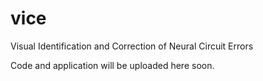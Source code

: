 # vice
Visual Identification and Correction of Neural Circuit Errors

Code and application will be uploaded here soon.
